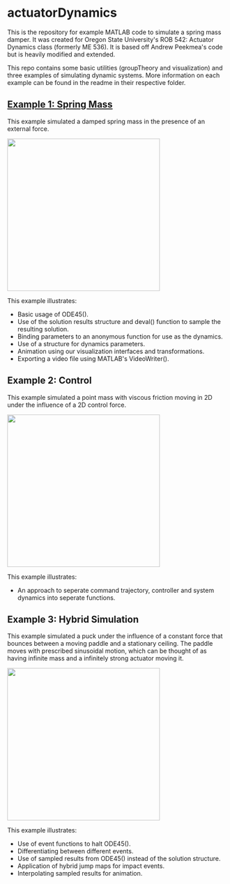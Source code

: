 # actuatorDynamics
This is the repository for example MATLAB code to simulate a spring mass damper. It was created for Oregon State University's ROB 542: Actuator Dynamics class (formerly ME 536). It is based off Andrew Peekmea's code but is heavily modified and extended.

This repo contains some basic utilities (groupTheory and visualization) and three examples of simulating dynamic systems.
More information on each example can be found in the readme in their respective folder.

## [Example 1: Spring Mass](ex1_springMass)
This example simulated a damped spring mass in the presence of an external force. 

<!-- ![springMass](https://user-images.githubusercontent.com/31672703/110690996-6d613a80-8199-11eb-88a4-de6cb397bd76.gif) -->
<a href="https://user-images.githubusercontent.com/31672703/110690996-6d613a80-8199-11eb-88a4-de6cb397bd76.gif"><img src="https://user-images.githubusercontent.com/31672703/110690996-6d613a80-8199-11eb-88a4-de6cb397bd76.gif" width="350"/></a>

This example illustrates:
- Basic usage of ODE45().
- Use of the solution results structure and deval() function to sample the resulting solution.
- Binding parameters to an anonymous function for use as the dynamics.
- Use of a structure for dynamics parameters.
- Animation using our visualization interfaces and transformations.
- Exporting a video file using MATLAB's VideoWriter().

## Example 2: Control
This example simulated a point mass with viscous friction moving in 2D under the influence of a 2D control force.

<!-- ![controlledMass](https://user-images.githubusercontent.com/31672703/110691031-77833900-8199-11eb-844a-515e47ab14c7.gif) -->
<a href="https://user-images.githubusercontent.com/31672703/110691031-77833900-8199-11eb-844a-515e47ab14c7.gif"><img src="https://user-images.githubusercontent.com/31672703/110691031-77833900-8199-11eb-844a-515e47ab14c7.gif" width="350"/></a>

This example illustrates:
- An approach to seperate command trajectory, controller and system dynamics into seperate functions.

## Example 3: Hybrid Simulation
This example simulated a puck under the influence of a constant force that bounces between a moving paddle and a stationary ceiling. The paddle moves with prescribed sinusoidal motion, which can be thought of as having infinite mass and a infinitely strong actuator moving it. 

<!-- ![Paddle](https://user-images.githubusercontent.com/31672703/110691057-7fdb7400-8199-11eb-8688-e6eb1dfb8ae8.gif) -->
<a href="https://user-images.githubusercontent.com/31672703/110691057-7fdb7400-8199-11eb-8688-e6eb1dfb8ae8.gif"><img src="https://user-images.githubusercontent.com/31672703/110691057-7fdb7400-8199-11eb-8688-e6eb1dfb8ae8.gif" width="350"/></a>

This example illustrates:
- Use of event functions to halt ODE45().
- Differentiating between different events.
- Use of sampled results from ODE45() instead of the solution structure.
- Application of hybrid jump maps for impact events.
- Interpolating sampled results for animation.
